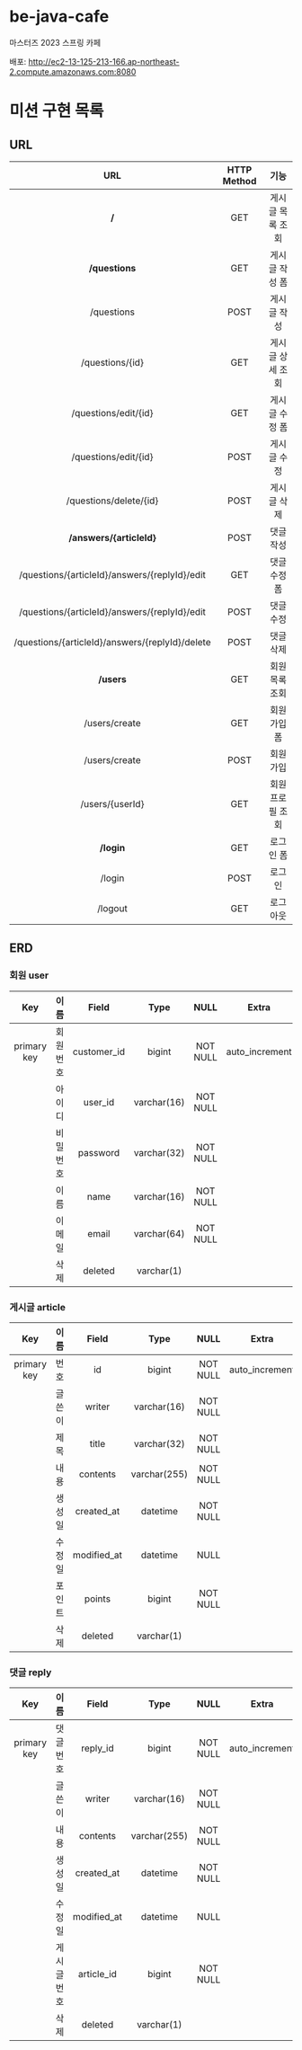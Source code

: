 # be-java-cafe
마스터즈 2023 스프링 카페 

배포: http://ec2-13-125-213-166.ap-northeast-2.compute.amazonaws.com:8080


# 미션 구현 목록
## URL

|                       URL                        | HTTP Method |    기능     |
|:------------------------------------------------:|:-----------:|:---------:|
|                      **\/**                      |     GET     | 게시글 목록 조회 |
|                 **\/questions**                  |     GET     | 게시글 작성 폼  |
|                   \/questions                    |    POST     |  게시글 작성   |
|                 \/questions/{id}                 |     GET     | 게시글 상세 조회 |
|              \/questions/edit/{id}               |     GET     | 게시글 수정 폼  |
|              \/questions/edit/{id}               |    POST     |  게시글 수정   |
|             \/questions/delete/{id}              |    POST     |  게시글 삭제   |
|            **\/answers/{articleId}**             |    POST     |   댓글 작성   |
|  \/questions/{articleId}/answers/{replyId}/edit  |     GET     |  댓글 수정 폼  |
|  \/questions/{articleId}/answers/{replyId}/edit  |    POST     |   댓글 수정   |
| \/questions/{articleId}/answers/{replyId}/delete |    POST     |   댓글 삭제   |
|                   **\/users**                    |     GET     | 회원 목록 조회  |
|                  \/users/create                  |     GET     |  회원 가입 폼  |
|                  \/users/create                  |    POST     |   회원 가입   |
|                 \/users/{userId}                 |     GET     | 회원 프로필 조회 |
|                   **\/login**                    |     GET     |   로그인 폼   |
|                     \/login                      |    POST     |    로그인    |
|                     \/logout                     |     GET     |   로그아웃    |


## ERD
### 회원 user
|     Key     |  이름  |    Field    |    Type     |   NULL   |     Extra      |
|:-----------:|:----:|:-----------:|:-----------:|:--------:|:--------------:|
| primary key | 회원번호 | customer_id |   bigint    | NOT NULL | auto_increment |
|             | 아이디  |   user_id   | varchar(16) | NOT NULL |                |
|             | 비밀번호 |  password   | varchar(32) | NOT NULL |                |
|             |  이름  |    name     | varchar(16) | NOT NULL |                |
|             | 이메일  |    email    | varchar(64) | NOT NULL |                |
|             |  삭제  |   deleted   | varchar(1)  |          |                |


### 게시글 article
|     Key     | 이름  |    Field    |     Type     |   NULL   |     Extra      |
|:-----------:|:---:|:-----------:|:------------:|:--------:|:--------------:|
| primary key | 번호  |     id      |    bigint    | NOT NULL | auto_increment |
|             | 글쓴이 |   writer    | varchar(16)  | NOT NULL |                |
|             | 제목  |    title    | varchar(32)  | NOT NULL |                |
|             | 내용  |  contents   | varchar(255) | NOT NULL |                |
|             | 생성일 | created_at  |   datetime   | NOT NULL |                |
|             | 수정일 | modified_at |   datetime   |   NULL   |                |
|             | 포인트 |   points    |    bigint    | NOT NULL |                |
|             | 삭제  |   deleted   |  varchar(1)  |          |                |

### 댓글 reply
|     Key     |   이름   |    Field    |     Type     |   NULL   |     Extra      |
|:-----------:|:------:|:-----------:|:------------:|:--------:|:--------------:|
| primary key | 댓글 번호  |  reply_id   |    bigint    | NOT NULL | auto_increment |
|             |  글쓴이   |   writer    | varchar(16)  | NOT NULL |                |
|             |   내용   |  contents   | varchar(255) | NOT NULL |                |
|             |  생성일   | created_at  |   datetime   | NOT NULL |                |
|             |  수정일   | modified_at |   datetime   |   NULL   |                |
|             | 게시글 번호 | article_id  |    bigint    | NOT NULL |                |
|             |   삭제   |   deleted   |  varchar(1)  |          |                |
